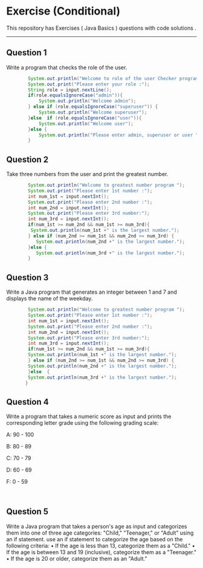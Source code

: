 # Exercise (Conditional) 
This repository has Exercises ( Java Basics ) questions with code solutions .

---
## Question 1
Write a program that checks the role of the user.

```java
        System.out.println("Welcome to role of the user Checker program ");
        System.out.print("Please enter your role :");
        String role = input.nextLine();
        if(role.equalsIgnoreCase("admin")){
            System.out.println("Welcome admin");
        } else if (role.equalsIgnoreCase("superuser")) {
            System.out.println("Welcome superuser");
        }else  if (role.equalsIgnoreCase("user")){
            System.out.println("Welcome user");
        }else {
            System.out.println("Please enter admin, superuser or user ");
        }
```

## Question 2
Take three numbers from the user and print the greatest number. 

```java
        System.out.println("Welcome to greatest number program ");
        System.out.print("Please enter 1st number :");
        int num_1st = input.nextInt();
        System.out.print("Please enter 2nd number :");
        int num_2nd = input.nextInt();
        System.out.print("Please enter 3rd number:");
        int num_3rd = input.nextInt();
        if(num_1st >= num_2nd && num_1st >= num_3rd){
         System.out.println(num_1st +" is the largest number.");
        } else if (num_2nd >= num_1st && num_2nd >= num_3rd) {
           System.out.println(num_2nd +" is the largest number.");
        }else { 
           System.out.println(num_3rd +" is the largest number.");
        }
```
## Question 3
Write a Java program that generates an integer between 1 and 7 and displays the name of the weekday. 

```java
        System.out.println("Welcome to greatest number program ");
        System.out.print("Please enter 1st number :");
        int num_1st = input.nextInt();
        System.out.print("Please enter 2nd number :");
        int num_2nd = input.nextInt();
        System.out.print("Please enter 3rd number:");
        int num_3rd = input.nextInt();
        if(num_1st >= num_2nd && num_1st >= num_3rd){
        System.out.println(num_1st +" is the largest number.");
        } else if (num_2nd >= num_1st && num_2nd >= num_3rd) {
        System.out.println(num_2nd +" is the largest number.");
        }else  {
        System.out.println(num_3rd +" is the largest number.");
       }
```

## Question 4
Write a program that takes a numeric score as input and prints
the corresponding letter grade using the following grading scale:
<p>A: 90 - 100</p>
<p>B: 80 - 89</p>
<p>C: 70 - 79</p>
<p>D: 60 - 69</p>
<p>F: 0 - 59</p>

```java
  
```

## Question 5
Write a Java program that takes a person's age as input and categorizes them into one of three age categories: "Child," "Teenager," or "Adult" using an if statement. 
use an if statement to categorize the age based on the following criteria:
• If the age is less than 13, categorize them as a "Child."
• If the age is between 13 and 19 (inclusive), categorize them as a "Teenager."
• If the age is 20 or older, categorize them as an "Adult."
```java
  
```

